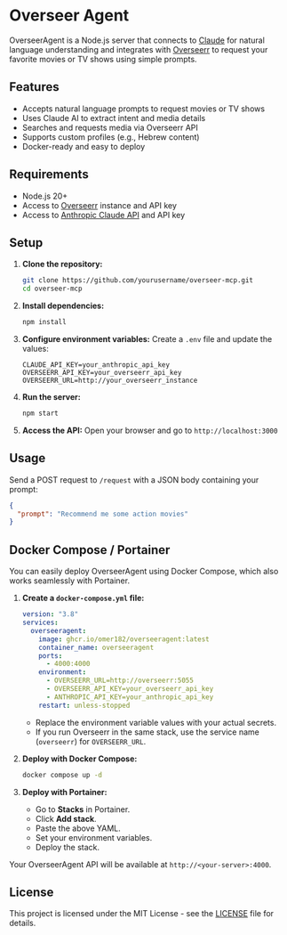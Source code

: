 # Overseer Agent

OverseerAgent is a Node.js server that connects to [Claude](https://www.anthropic.com/) for natural language understanding and integrates with [Overseerr](https://overseerr.dev/) to request your favorite movies or TV shows using simple prompts.

## Features

- Accepts natural language prompts to request movies or TV shows
- Uses Claude AI to extract intent and media details
- Searches and requests media via Overseerr API
- Supports custom profiles (e.g., Hebrew content)
- Docker-ready and easy to deploy

## Requirements

- Node.js 20+
- Access to [Overseerr](https://overseerr.dev/) instance and API key
- Access to [Anthropic Claude API](https://docs.anthropic.com/claude/reference/getting-started) and API key

## Setup

1. **Clone the repository:**
   ```sh
   git clone https://github.com/yourusername/overseer-mcp.git
   cd overseer-mcp
   ```
2. **Install dependencies:**
   ```sh
   npm install
   ```
3. **Configure environment variables:**
   Create a `.env` file and update the values:
   ```env
   CLAUDE_API_KEY=your_anthropic_api_key
   OVERSEERR_API_KEY=your_overseerr_api_key
   OVERSEERR_URL=http://your_overseerr_instance
   ```
4. **Run the server:**
   ```sh
   npm start
   ```
5. **Access the API:**
   Open your browser and go to `http://localhost:3000`

## Usage

Send a POST request to `/request` with a JSON body containing your prompt:
```json
{
  "prompt": "Recommend me some action movies"
}
```

## Docker Compose / Portainer

You can easily deploy OverseerAgent using Docker Compose, which also works seamlessly with Portainer.

1. **Create a `docker-compose.yml` file:**

   ```yaml
   version: "3.8"
   services:
     overseeragent:
       image: ghcr.io/omer182/overseeragent:latest
       container_name: overseeragent
       ports:
         - 4000:4000
       environment:
         - OVERSEERR_URL=http://overseerr:5055
         - OVERSEERR_API_KEY=your_overseerr_api_key
         - ANTHROPIC_API_KEY=your_anthropic_api_key
       restart: unless-stopped
   ```

   - Replace the environment variable values with your actual secrets.
   - If you run Overseerr in the same stack, use the service name (`overseerr`) for `OVERSEERR_URL`.

2. **Deploy with Docker Compose:**

   ```sh
   docker compose up -d
   ```

3. **Deploy with Portainer:**
   - Go to **Stacks** in Portainer.
   - Click **Add stack**.
   - Paste the above YAML.
   - Set your environment variables.
   - Deploy the stack.

Your OverseerAgent API will be available at `http://<your-server>:4000`.

## License

This project is licensed under the MIT License - see the [LICENSE](LICENSE) file for details.
